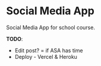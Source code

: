 # Social Media App

Social Media App for school course.

**TODO**:

- Edit post? = if ASA has time
- Deploy - Vercel & Heroku
